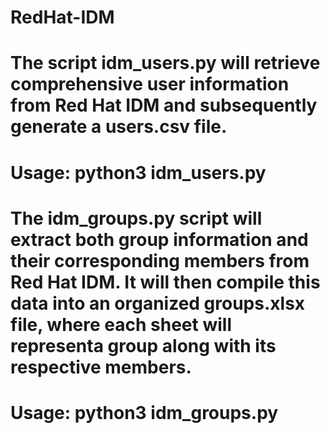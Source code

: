 # RedHat-IDM

# The script idm_users.py will retrieve comprehensive user information from Red Hat IDM and subsequently generate a users.csv file.
# Usage: python3 idm_users.py

# The idm_groups.py script will extract both group information and their corresponding members from Red Hat IDM. It will then compile this data into an organized groups.xlsx file, where each sheet will representa group along with its respective members.
# Usage: python3 idm_groups.py
